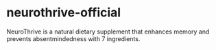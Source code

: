 # neurothrive-official
NeuroThrive is a natural dietary supplement that enhances memory and prevents absentmindedness with 7 ingredients.
